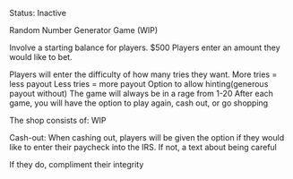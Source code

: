 Status: Inactive

Random Number Generator Game (WIP)

Involve a starting balance for players. $500 Players enter an amount they would like to bet.

Players will enter the difficulty of how many tries they want. More tries = less payout Less tries = more payout Option to allow hinting(generous payout without) The game will always be in a rage from 1-20 After each game, you will have the option to play again, cash out, or go shopping

The shop consists of: WIP

Cash-out: When cashing out, players will be given the option if they would like to enter their paycheck into the IRS. If not, a text about being careful

If they do, compliment their integrity
